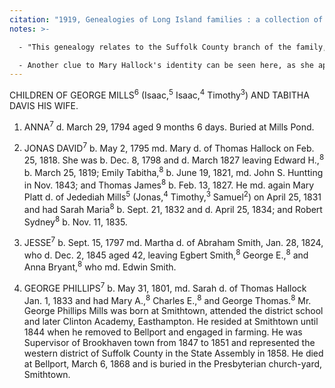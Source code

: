 ```yaml
---
citation: "1919, Genealogies of Long Island families : a collection of genealogies relating to the following Long Island families: Dickerson, Mitchill, Wickham, Carman, Raynor, Rushmore, Satterly, Hawkins, Arthur Smith, Mills, Howard, Lush, Greene, Compiled by Charles J. Werner, Mainly From Records Left By Benjamin F. Thompson, Historian of Long Island, p109, Logan Utah FamilySearch Library, familysearch.org."
notes: >-

  - "This genealogy relates to the Suffolk County branch of the family, descendants of TIMOTHY MILLS who settled at Smithtown in 1683. The other branch remained at Jamaica. Members of both branches were fairly numerous during the 18th and first half of the 19th centuries, but now are greatly reduced." (p105.)

  - Another clue to Mary Hallock's identity can be seen here, as she appears to have a sister Sarah who married George Phillips Mills.
---
```


CHILDREN OF GEORGE MILLS<sup>6</sup> (Isaac,<sup>5</sup> Isaac,<sup>4</sup> Timothy<sup>3</sup>) AND TABITHA DAVIS HIS WIFE. 

1. ANNA<sup>7</sup> d. March 29, 1794 aged 9 months 6 days. Buried at Mills Pond. 

2. JONAS DAVID<sup>7</sup> b. May 2, 1795 md. Mary d. of Thomas Hallock on Feb. 25, 1818. She was b. Dec. 8, 1798 and d. March 1827 leaving Edward H.,<sup>8</sup> b. March 25, 1819; Emily Tabitha,<sup>8</sup> b. June 19, 1821, md. John S. Huntting in Nov. 1843; and Thomas James<sup>8</sup> b. Feb. 13, 1827. He md. again Mary Platt d. of Jedediah Mills<sup>5</sup> (Jonas,<sup>4</sup> Timothy,<sup>3</sup> Samuel<sup>2</sup>) on April 25, 1831 and had Sarah Maria<sup>8</sup> b. Sept. 21, 1832 and d. April 25, 1834; and Robert Sydney<sup>8</sup> b. Nov. 11, 1835. 

3. JESSE<sup>7</sup> b. Sept. 15, 1797 md. Martha d. of Abraham Smith, Jan. 28, 1824, who d. Dec. 2, 1845 aged 42, leaving Egbert Smith,<sup>8</sup> George E.,<sup>8</sup> and Anna Bryant,<sup>8</sup> who md. Edwin Smith. 

4. GEORGE PHILLIPS<sup>7</sup> b. May 31, 1801, md. Sarah d. of Thomas Hallock Jan. 1, 1833 and had Mary A.,<sup>8</sup> Charles E.,<sup>8</sup> and George Thomas.<sup>8</sup> Mr. George Phillips Mills was born at Smithtown, attended the district school and later Clinton Academy, Easthampton. He resided at Smithtown until 1844 when he removed to Bellport and engaged in farming. He was Supervisor of Brookhaven town from 1847 to 1851 and represented the western district of Suffolk County in the State Assembly in 1858. He died at Bellport, March 6, 1868 and is buried in the Presbyterian church-yard, Smithtown.
